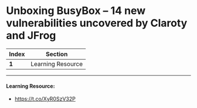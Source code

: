 # Unboxing BusyBox – 14 new vulnerabilities uncovered by Claroty and JFrog

Index | Section
--- | ---
**1** | Learning Resource

___


#### Learning Resource: 

* https://t.co/XyR0SzV32P